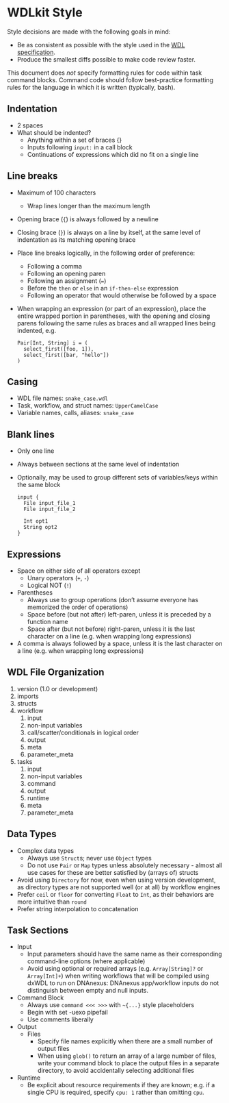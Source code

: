 # WDLkit Style

Style decisions are made with the following goals in mind:

* Be as consistent as possible with the style used in the [WDL specification](https://github.com/openwdl/wdl/blob/master/versions/1.0/SPEC.md).
* Produce the smallest diffs possible to make code review faster.

This document does *not* specify formatting rules for code within task command blocks. Command code should follow best-practice formatting rules for the language in which it is written (typically, bash).

## Indentation

* 2 spaces
* What should be indented?
    * Anything within a set of braces {}
    * Inputs following `input:` in a call block
    * Continuations of expressions which did no fit on a single line

## Line breaks

* Maximum of 100 characters
    * Wrap lines longer than the maximum length
* Opening brace (`{`) is always followed by a newline
* Closing brace (`}`) is always on a line by itself, at the same level of indentation as its matching opening brace
* Place line breaks logically, in the following order of preference:
    * Following a comma
    * Following an opening paren
    * Following an assignment (`=`)
    * Before the `then` or `else` in an `if-then-else` expression
    * Following an operator that would otherwise be followed by a space
* When wrapping an expression (or part of an expression), place the entire wrapped portion in parentheses, with the opening and closing parens following the same rules as braces and all wrapped lines being indented, e.g.
    
    ```wdl
    Pair[Int, String] i = (
      select_first([foo, 1]),
      select_first([bar, "hello"])
    )
    ```
## Casing

* WDL file names: `snake_case.wdl`
* Task, workflow, and struct names: `UpperCamelCase` 
* Variable names, calls, aliases: `snake_case`

## Blank lines

* Only one line
* Always between sections at the same level of indentation
* Optionally, may be used to group different sets of variables/keys within the same block

    ```wdl
    input {
      File input_file_1
      File input_file_2
  
      Int opt1
      String opt2
    }
    ```

## Expressions

* Space on either side of all operators except
    * Unary operators (`+`, `-`)
    * Logical NOT (`!`)
* Parentheses
    * Always use to group operations (don’t assume everyone has memorized the order of operations)
    * Space before (but not after) left-paren, unless it is preceded by a function name
    * Space after (but not before) right-paren, unless it is the last character on a line (e.g. when wrapping long expressions)
* A comma is always followed by a space, unless it is the last character on a line (e.g. when wrapping long expressions)

## WDL File Organization

1. version (1.0 or development)
1. imports
1. structs
1. workflow
    1. input
    1. non-input variables
    1. call/scatter/conditionals in logical order
    1. output
    1. meta
    1. parameter_meta
1. tasks
    1. input
    1. non-input variables
    1. command
    1. output
    1. runtime
    1. meta
    1. parameter_meta

## Data Types

* Complex data types
    * Always use `Struct`s; never use `Object` types
    * Do not use `Pair` or `Map` types unless absolutely necessary - almost all use cases for these are better satisfied by (arrays of) structs
* Avoid using `Directory` for now, even when using version development, as directory types are not supported well (or at all) by workflow engines
* Prefer `ceil` or `floor` for converting `Float` to `Int`, as their behaviors are more intuitive than `round`
* Prefer string interpolation to concatenation

## Task Sections

* Input
    * Input parameters should have the same name as their corresponding command-line options (where applicable)
    * Avoid using optional or required arrays (e.g. `Array[String]?` or `Array[Int]+`) when writing workflows that will be compiled using dxWDL to run on DNAnexus: DNAnexus app/workflow inputs do not distinguish between empty and null inputs.
* Command Block
    * Always use `command <<< >>>` with `~{...}` style placeholders
    * Begin with set -uexo pipefail
    * Use comments liberally
* Output
    * Files
        * Specify file names explicitly when there are a small number of output files
        * When using `glob()` to return an array of a large number of files, write your command block to place the output files in a separate directory, to avoid accidentally selecting additional files
* Runtime
    * Be explicit about resource requirements if they are known; e.g. if a single CPU is required, specify `cpu: 1` rather than omitting `cpu`.
